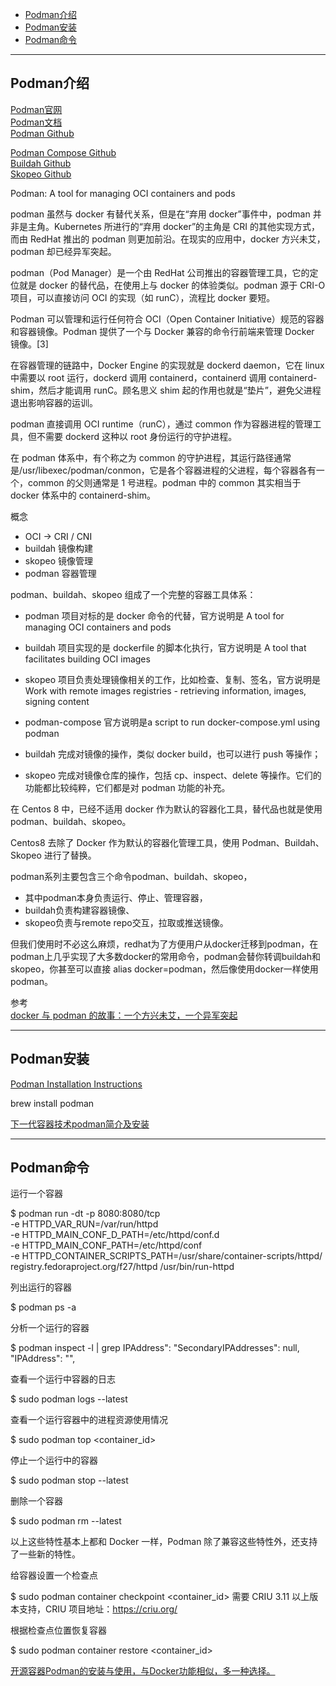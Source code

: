 - [Podman介绍](#Podman介绍)
- [Podman安装](#Podman安装)
- [Podman命令](#Podman命令)


---------------------------------------------------------------------------------------------------------------------
## Podman介绍

[Podman官网](https://podman.io/)  
[Podman文档](https://podman.readthedocs.io/en/latest/index.html)  
[Podman Github](https://github.com/containers/podman)  

[Podman Compose Github](https://github.com/containers/podman-compose)  
[Buildah Github](https://github.com/containers/buildah)  
[Skopeo Github](https://github.com/containers/skopeo)  



Podman: A tool for managing OCI containers and pods



podman 虽然与 docker 有替代关系，但是在“弃用 docker”事件中，podman 并非是主角。Kubernetes 所进行的“弃用 docker”的主角是 CRI 的其他实现方式，而由 RedHat 推出的 podman 则更加前沿。在现实的应用中，docker 方兴未艾，podman 却已经异军突起。

podman（Pod Manager）是一个由 RedHat 公司推出的容器管理工具，它的定位就是 docker 的替代品，在使用上与 docker 的体验类似。podman 源于 CRI-O 项目，可以直接访问 OCI 的实现（如 runC），流程比 docker 要短。

Podman 可以管理和运行任何符合 OCI（Open Container Initiative）规范的容器和容器镜像。Podman 提供了一个与 Docker 兼容的命令行前端来管理 Docker 镜像。[3]




在容器管理的链路中，Docker Engine 的实现就是 dockerd daemon，它在 linux 中需要以 root 运行，dockerd 调用 containerd，containerd 调用 containerd-shim，然后才能调用 runC。顾名思义 shim 起的作用也就是“垫片”，避免父进程退出影响容器的运训。

podman 直接调用 OCI runtime（runC），通过 common 作为容器进程的管理工具，但不需要 dockerd 这种以 root 身份运行的守护进程。

在 podman 体系中，有个称之为 common 的守护进程，其运行路径通常是/usr/libexec/podman/conmon，它是各个容器进程的父进程，每个容器各有一个，common 的父则通常是 1 号进程。podman 中的 common 其实相当于 docker 体系中的 containerd-shim。


概念
- OCI -> CRI / CNI
- buildah 镜像构建
- skopeo 镜像管理
- podman 容器管理



podman、buildah、skopeo 组成了一个完整的容器工具体系：
- podman 项目对标的是 docker 命令的代替，官方说明是 A tool for managing OCI containers and pods
- buildah 项目实现的是 dockerfile 的脚本化执行，官方说明是 A tool that facilitates building OCI images
- skopeo 项目负责处理镜像相关的工作，比如检查、复制、签名，官方说明是 Work with remote images registries - retrieving information, images, signing content
- podman-compose 官方说明是a script to run docker-compose.yml using podman


- buildah 完成对镜像的操作，类似 docker build，也可以进行 push 等操作；
- skopeo 完成对镜像仓库的操作，包括 cp、inspect、delete 等操作。它们的功能都比较纯粹，它们都是对 podman 功能的补充。

在 Centos 8 中，已经不适用 docker 作为默认的容器化工具，替代品也就是使用 podman、buildah、skopeo。

Centos8 去除了 Docker 作为默认的容器化管理工具，使用 Podman、Buildah、Skopeo 进行了替换。



podman系列主要包含三个命令podman、buildah、skopeo，

- 其中podman本身负责运行、停止、管理容器，
- buildah负责构建容器镜像、
- skopeo负责与remote repo交互，拉取或推送镜像。
  
但我们使用时不必这么麻烦，redhat为了方便用户从docker迁移到podman，在podman上几乎实现了大多数docker的常用命令，podman会替你转调buildah和skopeo，你甚至可以直接 alias docker=podman，然后像使用docker一样使用podman。





参考  
[docker 与 podman 的故事：一个方兴未艾，一个异军突起](https://xie.infoq.cn/article/a7254c5d64fcb3be8d6822415)  





---------------------------------------------------------------------------------------------------------------------
## Podman安装

[Podman Installation Instructions](https://podman.io/getting-started/installation)

brew install podman




[下一代容器技术podman简介及安装](https://zhuanlan.zhihu.com/p/210413963)  
[]()  





---------------------------------------------------------------------------------------------------------------------
## Podman命令


运行一个容器

$ podman run -dt -p 8080:8080/tcp \
-e HTTPD_VAR_RUN=/var/run/httpd \
-e HTTPD_MAIN_CONF_D_PATH=/etc/httpd/conf.d \
-e HTTPD_MAIN_CONF_PATH=/etc/httpd/conf \
-e HTTPD_CONTAINER_SCRIPTS_PATH=/usr/share/container-scripts/httpd/ \
registry.fedoraproject.org/f27/httpd /usr/bin/run-httpd


列出运行的容器

$ podman ps -a


分析一个运行的容器

$ podman inspect -l | grep IPAddress\":
"SecondaryIPAddresses": null,
"IPAddress": "",


查看一个运行中容器的日志

$ sudo podman logs --latest



查看一个运行容器中的进程资源使用情况

$ sudo podman top <container_id>



停止一个运行中的容器

$ sudo podman stop --latest



删除一个容器

$ sudo podman rm --latest


以上这些特性基本上都和 Docker 一样，Podman 除了兼容这些特性外，还支持了一些新的特性。




给容器设置一个检查点

$ sudo podman container checkpoint <container_id>
需要 CRIU 3.11 以上版本支持，CRIU 项目地址：https://criu.org/



根据检查点位置恢复容器

$ sudo podman container restore <container_id>








[开源容器Podman的安装与使用，与Docker功能相似，多一种选择。](https://nowjava.com/article/89)  


